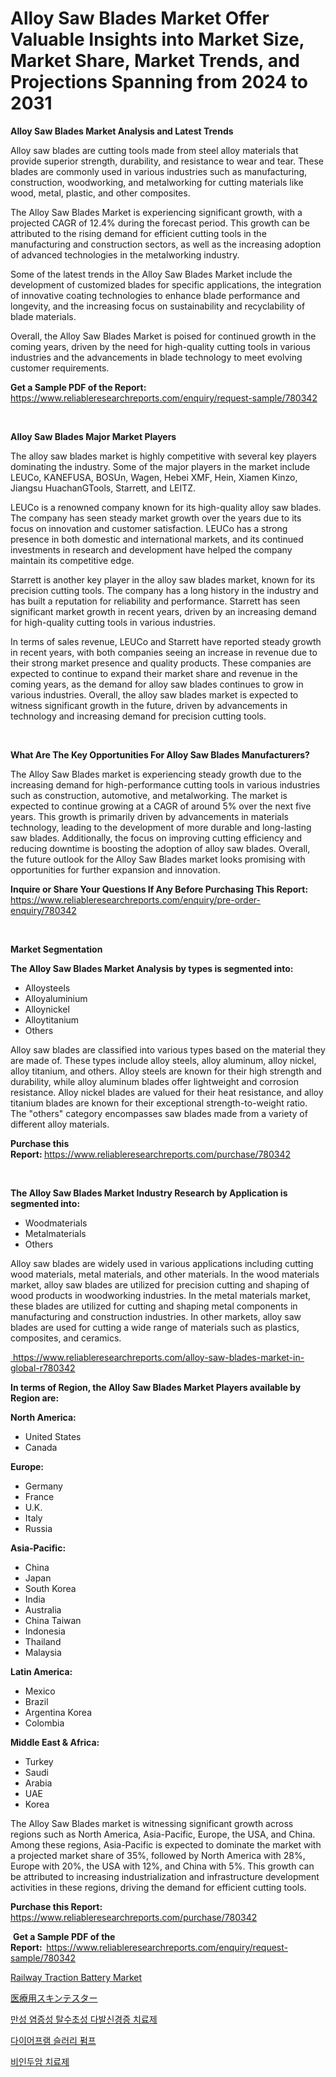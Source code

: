<p><h1>Alloy Saw Blades Market Offer Valuable Insights into Market Size, Market Share, Market Trends, and Projections Spanning from 2024 to 2031</h1></p><p><strong>Alloy Saw Blades Market Analysis and Latest Trends</strong></p>
<p><p>Alloy saw blades are cutting tools made from steel alloy materials that provide superior strength, durability, and resistance to wear and tear. These blades are commonly used in various industries such as manufacturing, construction, woodworking, and metalworking for cutting materials like wood, metal, plastic, and other composites.</p><p>The Alloy Saw Blades Market is experiencing significant growth, with a projected CAGR of 12.4% during the forecast period. This growth can be attributed to the rising demand for efficient cutting tools in the manufacturing and construction sectors, as well as the increasing adoption of advanced technologies in the metalworking industry.</p><p>Some of the latest trends in the Alloy Saw Blades Market include the development of customized blades for specific applications, the integration of innovative coating technologies to enhance blade performance and longevity, and the increasing focus on sustainability and recyclability of blade materials.</p><p>Overall, the Alloy Saw Blades Market is poised for continued growth in the coming years, driven by the need for high-quality cutting tools in various industries and the advancements in blade technology to meet evolving customer requirements.</p></p>
<p><strong>Get a Sample PDF of the Report:&nbsp;</strong> <a href="https://www.reliableresearchreports.com/enquiry/request-sample/780342">https://www.reliableresearchreports.com/enquiry/request-sample/780342</a></p>
<p>&nbsp;</p>
<p><strong>Alloy Saw Blades Major Market Players</strong></p>
<p><p>The alloy saw blades market is highly competitive with several key players dominating the industry. Some of the major players in the market include LEUCo, KANEFUSA, BOSUn, Wagen, Hebei XMF, Hein, Xiamen Kinzo, Jiangsu HuachanGTools, Starrett, and LEITZ.</p><p>LEUCo is a renowned company known for its high-quality alloy saw blades. The company has seen steady market growth over the years due to its focus on innovation and customer satisfaction. LEUCo has a strong presence in both domestic and international markets, and its continued investments in research and development have helped the company maintain its competitive edge.</p><p>Starrett is another key player in the alloy saw blades market, known for its precision cutting tools. The company has a long history in the industry and has built a reputation for reliability and performance. Starrett has seen significant market growth in recent years, driven by an increasing demand for high-quality cutting tools in various industries.</p><p>In terms of sales revenue, LEUCo and Starrett have reported steady growth in recent years, with both companies seeing an increase in revenue due to their strong market presence and quality products. These companies are expected to continue to expand their market share and revenue in the coming years, as the demand for alloy saw blades continues to grow in various industries. Overall, the alloy saw blades market is expected to witness significant growth in the future, driven by advancements in technology and increasing demand for precision cutting tools.</p></p>
<p>&nbsp;</p>
<p><strong>What Are The Key Opportunities For Alloy Saw Blades Manufacturers?</strong></p>
<p><p>The Alloy Saw Blades market is experiencing steady growth due to the increasing demand for high-performance cutting tools in various industries such as construction, automotive, and metalworking. The market is expected to continue growing at a CAGR of around 5% over the next five years. This growth is primarily driven by advancements in materials technology, leading to the development of more durable and long-lasting saw blades. Additionally, the focus on improving cutting efficiency and reducing downtime is boosting the adoption of alloy saw blades. Overall, the future outlook for the Alloy Saw Blades market looks promising with opportunities for further expansion and innovation.</p></p>
<p><strong>Inquire or Share Your Questions If Any Before Purchasing This Report:</strong> <a href="https://www.reliableresearchreports.com/enquiry/pre-order-enquiry/780342">https://www.reliableresearchreports.com/enquiry/pre-order-enquiry/780342</a></p>
<p>&nbsp;</p>
<p><strong>Market Segmentation</strong></p>
<p><strong>The Alloy Saw Blades Market Analysis by types is segmented into:</strong></p>
<p><ul><li>Alloysteels</li><li>Alloyaluminium</li><li>Alloynickel</li><li>Alloytitanium</li><li>Others</li></ul></p>
<p><p>Alloy saw blades are classified into various types based on the material they are made of. These types include alloy steels, alloy aluminum, alloy nickel, alloy titanium, and others. Alloy steels are known for their high strength and durability, while alloy aluminum blades offer lightweight and corrosion resistance. Alloy nickel blades are valued for their heat resistance, and alloy titanium blades are known for their exceptional strength-to-weight ratio. The "others" category encompasses saw blades made from a variety of different alloy materials.</p></p>
<p><strong>Purchase this Report:&nbsp;</strong><a href="https://www.reliableresearchreports.com/purchase/780342">https://www.reliableresearchreports.com/purchase/780342</a></p>
<p>&nbsp;</p>
<p><strong>The Alloy Saw Blades Market Industry Research by Application is segmented into:</strong></p>
<p><ul><li>Woodmaterials</li><li>Metalmaterials</li><li>Others</li></ul></p>
<p><p>Alloy saw blades are widely used in various applications including cutting wood materials, metal materials, and other materials. In the wood materials market, alloy saw blades are utilized for precision cutting and shaping of wood products in woodworking industries. In the metal materials market, these blades are utilized for cutting and shaping metal components in manufacturing and construction industries. In other markets, alloy saw blades are used for cutting a wide range of materials such as plastics, composites, and ceramics.</p></p>
<p><a href="https://www.reliableresearchreports.com/alloy-saw-blades-market-in-global-r780342">&nbsp;https://www.reliableresearchreports.com/alloy-saw-blades-market-in-global-r780342</a></p>
<p><strong>In terms of Region, the Alloy Saw Blades Market Players available by Region are:</strong></p>
<p>
    <p> <strong> North America: </strong>
        <ul>
            <li>United States</li>
            <li>Canada</li>
        </ul>
        </p> 
    <p> <strong> Europe: </strong>
        <ul>
            <li>Germany</li>
            <li>France</li>
            <li>U.K.</li>
            <li>Italy</li>
            <li>Russia</li>
        </ul>
        </p> 
    <p> <strong> Asia-Pacific: </strong>
        <ul>
            <li>China</li>
            <li>Japan</li>
            <li>South Korea</li>
            <li>India</li>
            <li>Australia</li>
            <li>China Taiwan</li>
            <li>Indonesia</li>
            <li>Thailand</li>
            <li>Malaysia</li>
        </ul>
        </p> 
    <p> <strong> Latin America: </strong>
        <ul>
            <li>Mexico</li>
            <li>Brazil</li>
            <li>Argentina Korea</li>
            <li>Colombia</li>
        </ul>
        </p> 
    <p> <strong> Middle East & Africa: </strong>
        <ul>
            <li>Turkey</li>
            <li>Saudi</li>
            <li>Arabia</li>
            <li>UAE</li>
            <li>Korea</li>
        </ul>
    </p>
    </p>
<p><p>The Alloy Saw Blades market is witnessing significant growth across regions such as North America, Asia-Pacific, Europe, the USA, and China. Among these regions, Asia-Pacific is expected to dominate the market with a projected market share of 35%, followed by North America with 28%, Europe with 20%, the USA with 12%, and China with 5%. This growth can be attributed to increasing industrialization and infrastructure development activities in these regions, driving the demand for efficient cutting tools.</p></p>
<p><strong>Purchase this Report: </strong><a href="https://www.reliableresearchreports.com/purchase/780342">https://www.reliableresearchreports.com/purchase/780342</a></p>
<p>&nbsp;<strong>Get a Sample PDF of the Report:&nbsp;&nbsp;</strong><a href="https://www.reliableresearchreports.com/enquiry/request-sample/780342">https://www.reliableresearchreports.com/enquiry/request-sample/780342</a></p>
<p><strong></strong></p>
<p><p><a href="https://issuu.com/reportprime-2/docs/railway-traction-battery-market-size-2030.pptx">Railway Traction Battery Market</a></p><p><a href="https://github.com/reliezer65/Market-Research-Report-List-1/blob/main/7355447110274.md">医療用スキンテスター</a></p><p><a href="https://github.com/langcat852024/Market-Research-Report-List-1/blob/main/3643217105040.md">만성 염증성 탈수초성 다발신경증 치료제</a></p><p><a href="https://medium.com/@othaleffler66/%EB%8B%A4%EC%9D%B4%EC%96%B4-%ED%94%84%EB%9E%A8-%EC%8A%AC%EB%9F%AC%EB%A6%AC-%ED%8E%8C%ED%94%84-%EC%8B%9C%EC%9E%A5-%EC%9C%A0%ED%98%95-%EC%9D%91%EC%9A%A9-%EB%B0%8F-%EC%A7%80%EB%A6%AC%EC%97%90-%EB%8C%80%ED%95%9C-%ED%8F%AC%EA%B4%84%EC%A0%81%EC%9D%B8-%ED%8F%89%EA%B0%80-6aec5dc70df8">다이어프램 슬러리 펌프</a></p><p><a href="https://github.com/romeshmittrochakma11/Market-Research-Report-List-1/blob/main/7457887105039.md">비인두암 치료제</a></p></p>